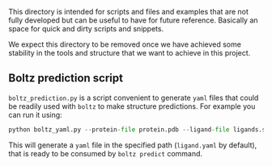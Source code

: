This directory is intended for scripts and files and examples that are not fully developed but
can be useful to have for future reference. Basically an space for quick and dirty scripts and
snippets.

We expect this directory to be removed once we have achieved some stability in the tools and
structure that we want to achieve in this project.


## Boltz prediction script
`boltz_prediction.py` is a script convenient to generate `yaml` files that could be readily
used with `boltz` to make structure predictions. For example you can run it using:

```python
python boltz_yaml.py --protein-file protein.pdb --ligand-file ligands.sdf --protein-id MYPROTEIN --output-yaml MYPROTEIN_ligands.yaml
```

This will generate a `yaml` file in the specified path (`ligand.yaml` by default), that is ready
to be consumed by `boltz predict` command.

